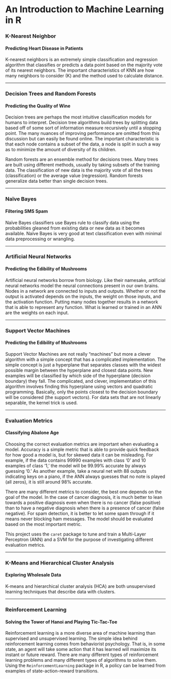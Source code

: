 # An Introduction to Machine Learning in R

### K-Nearest Neighbor
#### Predicting Heart Disease in Patients
K-nearest neighbors is an extremely simple classification and regression algorithm that classifies or predicts a data point based on the majority vote of its nearest neighbors. The important characteristics of KNN are how many neighbors to consider (K) and the method used to calculate distance.
___
### Decision Trees and Random Forests
#### Predicting the Quality of Wine
Decision trees are perhaps the most intuitive classification models for humans to interpret. Decision tree algorithms build trees by splitting data based off of some sort of information measure recursively until a stopping point. The many nuances of improving performance are omitted from this discussion but can easily be found online. The important characteristic is that each node contains a subset of the data, a node is split in such a way as to minimize the amount of diversity of its children.  

Random forests are an ensemble method for decisions trees. Many trees are built using different methods, usually by taking subsets of the training data. The classification of new data is the majority vote of all the trees (classification) or the average value (regression). Random forests generalize data better than single decision trees.
___
### Naïve Bayes
#### Filtering SMS Spam
Naïve Bayes classifiers use Bayes rule to classify data using the probabilities gleaned from existing data or new data as it becomes available. Naïve Bayes is very good at text classification even with minimal data preprocessing or wrangling.
___
### Artificial Neural Networks
#### Predicting the Edibility of Mushrooms
Artificial neural networks borrow from biology. Like their namesake, artificial neural networks model the neural connections present in our own brains. Nodes in a network are connected to inputs and outputs. Whether or not the output is activated depends on the inputs, the weight on those inputs, and the activation function. Putting many nodes together results in a network that is able to represent any function. What is learned or trained in an ANN are the weights on each input.
___
### Support Vector Machines
#### Predicting the Edibility of Mushrooms
Support Vector Machines are not really “machines” but more a clever algorithm with a simple concept that has a complicated implementation. The simple concept is just a hyperplane that separates classes with the widest possible margin between the hyperplane and closest data points. New examples will be classified by which side of the hyperplane (decision boundary) they fall. The complicated, and clever, implementation of this algorithm involves finding this hyperplane using vectors and quadratic programming. Basically, only the points closest to the decision boundary will be considered (the support vectors). For data sets that are not linearly separable, the kernel trick is used.
___
### Evaluation Metrics
#### Classifying Abalone Age
Choosing the correct evaluation metrics are important when evaluating a model. Accuracy is a simple metric that is able to provide quick feedback for how good a model is, but for skewed data it can be misleading. For example, if the data contains 99990 examples with class ‘0’ and 10 examples of class ‘1,’ the model will be 99.99% accurate by always guessing ‘0.’ As another example, take a neural net with 88 outputs indicating keys on a piano, if the ANN always guesses that no note is played (all zeros), it is still around 98% accurate.

There are many different metrics to consider, the best one depends on the goal of the model. In the case of cancer diagnosis, it is much better to lean towards a positive diagnosis even when there is no cancer (false positive) than to have a negative diagnosis when there is a presence of cancer (false negative). For spam detection, it is better to let some spam through if it means never blocking ham messages. The model should be evaluated based on the most important metric.

This project uses the `caret` package to tune and train a Multi-Layer Perceptron (ANN) and a SVM for the purpose of investigating different evaluation metrics.
___
### K-Means and Hierarchical Cluster Analysis
#### Exploring Wholesale Data
K-means and hierarchical cluster analysis (HCA) are both unsupervised learning techniques that describe data with clusters.
___
### Reinforcement Learning
#### Solving the Tower of Hanoi and Playing Tic-Tac-Toe
Reinforcement learning is a more diverse area of machine learning than supervised and unsupervised learning. The simple idea behind reinforcement learning comes from behaviorist psychology. That is, in some state, an agent will take some action that it has learned will maximize its instant or future reward. There are many different types of reinforcement learning problems and many different types of algorithms to solve them. Using the `ReinforcementLearning` package in R, a policy can be learned from examples of state-action-reward transitions.
